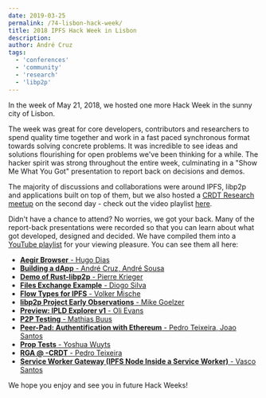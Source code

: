 ```yaml
---
date: 2019-03-25
permalink: /74-lisbon-hack-week/
title: 2018 IPFS Hack Week in Lisbon
description:
author: André Cruz
tags:
  - 'conferences'
  - 'community'
  - 'research'
  - 'libp2p'
---
```


In the week of May 21, 2018, we hosted one more Hack Week in the sunny city of Lisbon.

The week was great for core developers, contributors and researchers to spend quality time together and work in a fast paced synchronous format towards solving concrete problems. It was incredible to see ideas and solutions flourishing for open problems we've been thinking for a while. The hacker spirit was strong throughout the entire week, culminating in a "Show Me What You Got" presentation to report back on decisions and demos.

The majority of discussions and collaborations were around IPFS, libp2p and applications built on top of them, but we also hosted a [CRDT Research meetup](https://blog.ipfs.eth.link/67-crdt-research-meetup) on the second day - check out the video playlist [here](https://www.youtube.com/playlist?list=PLuhRWgmPaHtTVkko1ZTn-qcGb-n6EqHff).

Didn't have a chance to attend? No worries, we got your back. Many of the report-back presentations were recorded so that you can learn about what got developed, designed and decided. We have compiled them into a [YouTube playlist](https://www.youtube.com/playlist?list=PLuhRWgmPaHtR1hDEAKYXtUguNBkg2qceQ) for your viewing pleasure. You can see them all here:

- [**Aegir Browser** - Hugo Dias](https://youtu.be/SxYx6IiigIc)
- [**Building a dApp** - André Cruz, André Sousa](https://youtu.be/wKoLS_8pFb0)
- [**Demo of Rust-libp2p** - Pierre Krieger](https://youtu.be/cMCy7ZfxOtQ)
- [**Files Exchange Example** - Diogo Silva](https://youtu.be/WartUw3dD5U)
- [**Flow Types for IPFS** - Volker Mische](https://youtu.be/YPt28cHQwkg)
- [**libp2p Project Early Observations** - Mike Goelzer](https://youtu.be/WWOZrP-QMXQ)
- [**Preview: IPLD Explorer v1** - Oli Evans](https://youtu.be/P9HnZslts6Q)
- [**P2P Testing** - Mathias Buus](https://youtu.be/rOFHwifVH-I)
- [**Peer-Pad: Authentification with Ethereum** - Pedro Teixeira, Joao Santos](https://youtu.be/yc10xRifTmQ)
- [**Prop Tests** - Yoshua Wuyts](https://youtu.be/EPgtvKMF7VQ)
- [**RGA @ -CRDT** - Pedro Teixeira](https://youtu.be/ON_L_B7OJZM)
- [**Service Worker Gateway (IPFS Node Inside a Service Worker)** - Vasco Santos](https://youtu.be/yg1yvylXEC0)

We hope you enjoy and see you in future Hack Weeks!
